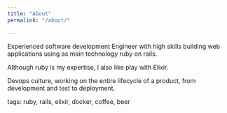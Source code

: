 ```yaml
---
title: "About"
permalink: "/about/"

---
```


Experienced software development Engineer with high skills building web applications using as main technology ruby on rails.

Although ruby is my expertise, I also like play with Elixir.

Devops culture, working on the entire lifecycle of a product, from development and test to deployment.

tags: ruby, rails, elixir, docker, coffee, beer

